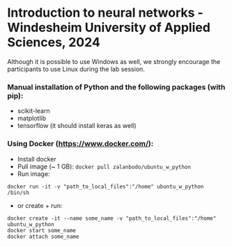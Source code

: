 # Introduction to neural networks - Windesheim University of Applied Sciences, 2024

Although it is possible to use Windows as well, we strongly encourage the participants to use Linux during the lab session.

### Manual installation of Python and the following packages (with pip):
- scikit-learn
- matplotlib
- tensorflow (it should install keras as well)

### Using Docker (https://www.docker.com/):
- Install docker
- Pull image (~ 1 GB):
`docker pull zalanbodo/ubuntu_w_python`
- Run image:
```
docker run -it -v "path_to_local_files":"/home" ubuntu_w_python /bin/sh
```
- or create + run:
```
docker create -it --name some_name -v "path_to_local_files":"/home" ubuntu_w_python
docker start some_name
docker attach some_name
```
